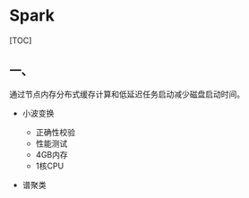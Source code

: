 # Spark

[TOC]

## 一、

通过节点内存分布式缓存计算和低延迟任务启动减少磁盘启动时间。

- 小波变换
  - 正确性校验
  - 性能测试
  - 4GB内存
  - 1核CPU

- 谱聚类

